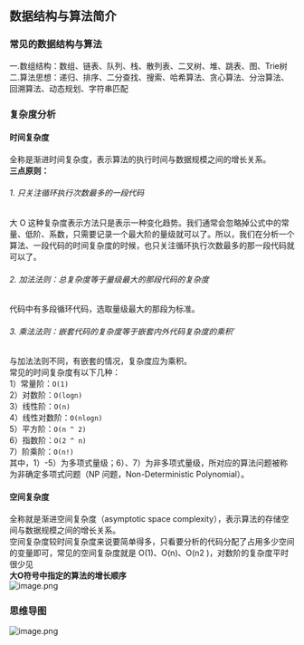 ## 数据结构与算法简介

<a name="8QRdM"></a>
### 常见的数据结构与算法
一.数组结构：数组、链表、队列、栈、散列表、二叉树、堆、跳表、图、Trie树<br />二.算法思想：递归、排序、二分查找、搜索、哈希算法、贪心算法、分治算法、回溯算法、动态规划、字符串匹配

<a name="SLIWr"></a>
### 复杂度分析
<a name="WSQDs"></a>
#### 时间复杂度
全称是渐进时间复杂度，表示算法的执行时间与数据规模之间的增长关系。<br />**三点原则：**
<a name="9AGv4"></a>
###### 1. 只关注循环执行次数最多的一段代码
大 O 这种复杂度表示方法只是表示一种变化趋势。我们通常会忽略掉公式中的常量、低阶、系数，只需要记录一个最大阶的量级就可以了。所以，我们在分析一个算法、一段代码的时间复杂度的时候，也只关注循环执行次数最多的那一段代码就可以了。
<a name="aUMXT"></a>
###### 2. 加法法则：总复杂度等于量级最大的那段代码的复杂度
代码中有多段循环代码，选取量级最大的那段为标准。
<a name="20cbQ"></a>
###### 3. 乘法法则：嵌套代码的复杂度等于嵌套内外代码复杂度的乘积`
与加法法则不同，有嵌套的情况，复杂度应为乘积。<br />常见的时间复杂度有以下几种：<br />1）常量阶：`O(1)`<br />2）对数阶：`O(logn)`<br />3）线性阶：`O(n)`<br />4）线性对数阶：`O(nlogn)`<br />5）平方阶：`O(n ^ 2)`<br />6）指数阶：`O(2 ^ n)`<br />7）阶乘阶：`O(n!)`<br />其中，1）-5）为多项式量级；6）、7）为非多项式量级，所对应的算法问题被称为非确定多项式问题（NP 问题，Non-Deterministic Polynomial）。
<a name="aq3dt"></a>
#### 空间复杂度
全称就是渐进空间复杂度（asymptotic space complexity），表示算法的存储空间与数据规模之间的增长关系。<br />空间复杂度较时间复杂度来说要简单得多，只看要分析的代码分配了占用多少空间的变量即可，常见的空间复杂度就是 O(1)、O(n)、O(n2 )，对数阶的复杂度平时很少见<br />**大O符号中指定的算法的增长顺序**<br />![image.png](https://cdn.nlark.com/yuque/0/2019/png/218767/1570541395276-4e043ce2-1776-483a-a842-58c460d138f2.png#align=left&display=inline&height=773&name=image.png&originHeight=1546&originWidth=2448&search=&size=234424&status=done&width=1224)
<a name="JCcgq"></a>
### 思维导图
![image.png](https://cdn.nlark.com/yuque/0/2019/png/218767/1570539715706-97e06b02-9b55-4aad-93d6-07a08a70a184.png#align=left&display=inline&height=1669&name=image.png&originHeight=3338&originWidth=1534&search=&size=1074711&status=done&width=767)
